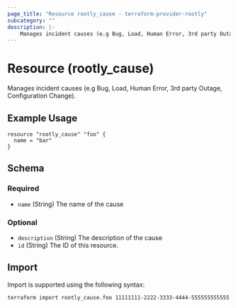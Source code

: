```yaml
---
page_title: "Resource rootly_cause - terraform-provider-rootly"
subcategory: ""
description: |-
    Manages incident causes (e.g Bug, Load, Human Error, 3rd party Outage, Configuration Change).
---
```


# Resource (rootly_cause)

Manages incident causes (e.g Bug, Load, Human Error, 3rd party Outage, Configuration Change).

## Example Usage

```
resource "rootly_cause" "foo" {
  name = "bar"
}
```

<!-- schema generated by tfplugindocs -->
## Schema

### Required

- `name` (String) The name of the cause

### Optional

- `description` (String) The description of the cause
- `id` (String) The ID of this resource.

## Import

Import is supported using the following syntax:

```shell
terraform import rootly_cause.foo 11111111-2222-3333-4444-555555555555
```
